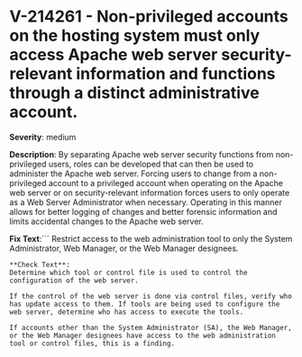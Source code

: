 # V-214261 - Non-privileged accounts on the hosting system must only access Apache web server security-relevant information and functions through a distinct administrative account.

**Severity**: medium

**Description**:
By separating Apache web server security functions from non-privileged users, roles can be developed that can then be used to administer the Apache web server. Forcing users to change from a non-privileged account to a privileged account when operating on the Apache web server or on security-relevant information forces users to only operate as a Web Server Administrator when necessary. Operating in this manner allows for better logging of changes and better forensic information and limits accidental changes to the Apache web server.

**Fix Text**:```
Restrict access to the web administration tool to only the System Administrator, Web Manager, or the Web Manager designees.
```
**Check Text**:
Determine which tool or control file is used to control the configuration of the web server.

If the control of the web server is done via control files, verify who has update access to them. If tools are being used to configure the web server, determine who has access to execute the tools.

If accounts other than the System Administrator (SA), the Web Manager, or the Web Manager designees have access to the web administration tool or control files, this is a finding.

